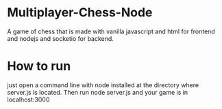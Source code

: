 # Multiplayer-Chess-Node
A game of chess that is made with vanilla javascript and html for frontend and nodejs and socketio for backend.


# How to run
just open a command line with node installed at the directory where server.js is located. Then run node server.js and your game is in localhost:3000
